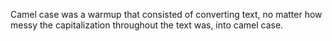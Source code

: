 Camel case was a warmup that consisted of converting text, no matter how messy the capitalization throughout the text was, into camel case.   
